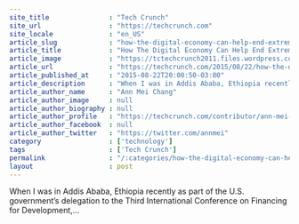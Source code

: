 ```yaml
---
site_title               : "Tech Crunch"
site_url                 : "https://techcrunch.com"
site_locale              : "en_US"
article_slug             : "how-the-digital-economy-can-help-end-extreme-poverty"
article_title            : "How The Digital Economy Can Help End Extreme Poverty"
article_image            : "https://tctechcrunch2011.files.wordpress.com/2015/08/beggar.jpg?w=764&h=400&crop=1"
article_url              : "https://techcrunch.com/2015/08/22/how-the-digital-economy-can-help-end-extreme-poverty/"
article_published_at     : "2015-08-22T20:00:50-03:00"
article_description      : "When I was in Addis Ababa, Ethiopia recently as part of the U.S. government’s delegation to the Third International Conference on Financing for Development,..."
article_author_name      : "Ann Mei Chang"
article_author_image     : null
article_author_biography : null
article_author_profile   : "https://techcrunch.com/contributor/ann-mei-chang/"
article_author_facebook  : null
article_author_twitter   : "https://twitter.com/annmei"
category                 : ['technology']
tags                     : ['Tech Crunch']
permalink                : "/:categories/how-the-digital-economy-can-help-end-extreme-poverty/"
layout                   : post
---
```


When I was in Addis Ababa, Ethiopia recently as part of the U.S. government’s delegation to the Third International Conference on Financing for Development,...
